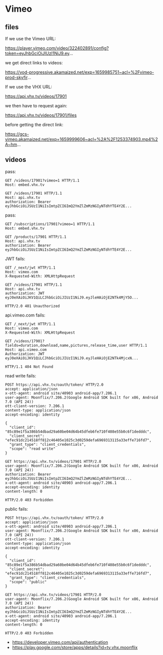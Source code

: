 # Vimeo

## files

If we use the Vimeo URL:

https://player.vimeo.com/video/322402891/config?token=eyJhbGciOiJIUzI1NiJ9.ey...

we get direct links to videos:

https://vod-progressive.akamaized.net/exp=1659985751~acl=%2Fvimeo-prod-skyfir...

If we use the VHX URL:

https://api.vhx.tv/videos/17901

we then have to request again:

https://api.vhx.tv/videos/17901/files

before getting the direct link:

https://gcs-vimeo.akamaized.net/exp=1659999606~acl=%2A%2F1253374903.mp4%2A~hm...

## videos

pass:

~~~
GET /videos/17901?vimeo=1 HTTP/1.1
Host: embed.vhx.tv

GET /videos/17901 HTTP/1.1
Host: api.vhx.tv
authorization: Bearer eyJhbGciOiJSUzI1NiIsImtpZCI6ImQ2YmZlZmMzNGIyNTdhYTE4Y2E...
~~~

pass:

~~~
GET /subscriptions/17901?vimeo=1 HTTP/1.1
Host: embed.vhx.tv

GET /products/17901 HTTP/1.1
Host: api.vhx.tv
authorization: Bearer eyJhbGciOiJSUzI1NiIsImtpZCI6ImQ2YmZlZmMzNGIyNTdhYTE4Y2E...
~~~

JWT fails:

~~~
GET /_next/jwt HTTP/1.1
Host: vimeo.com
X-Requested-With: XMLHttpRequest

GET /videos/17901 HTTP/1.1
Host: api.vhx.tv
authorization: JWT eyJ0eXAiOiJKV1QiLCJhbGciOiJIUzI1NiJ9.eyJleHAiOjE2NTk4MjY5O...

HTTP/2.0 401 Unauthorized
~~~

api.vimeo.com fails:

~~~
GET /_next/jwt HTTP/1.1
Host: vimeo.com
X-Requested-With: XMLHttpRequest

GET /videos/17901?fields=duration,download,name,pictures,release_time,user HTTP/1.1
Host: api.vimeo.com
Authorization: JWT eyJ0eXAiOiJKV1QiLCJhbGciOiJIUzI1NiJ9.eyJleHAiOjE2NTk4MjcxN...

HTTP/1.1 404 Not Found
~~~

read write fails:

~~~
POST https://api.vhx.tv/oauth/token/ HTTP/2.0
accept: application/json
x-ott-agent: android site/40903 android-app/7.206.1
user-agent: Moonflix/7.206.2(Google Android SDK built for x86, Android 7.0 (API 24))
ott-client-version: 7.206.1
content-type: application/json
accept-encoding: identity

{
  "client_id": "85c89e1f5a386b54dbad29a60be04d64b45dfeb6fe710f408e55b0c6f1dedddc",
  "client_secret": "efec91dc214518ff812c46405e1025c3d0259defa6969313115a33effe716fd7",
  "grant_type": "client_credentials",
  "scope": "read write"
}

GET https://api.vhx.tv/videos/17901 HTTP/2.0
user-agent: Moonflix/7.206.2(Google Android SDK built for x86, Android 7.0 (API 24))
authorization: Bearer eyJhbGciOiJSUzI1NiIsImtpZCI6ImQ2YmZlZmMzNGIyNTdhYTE4Y2E...
x-ott-agent: android site/40903 android-app/7.206.1
accept-encoding: identity
content-length: 0

HTTP/2.0 403 Forbidden
~~~

public fails:

~~~
POST https://api.vhx.tv/oauth/token/ HTTP/2.0
accept: application/json
x-ott-agent: android site/40903 android-app/7.206.1
user-agent: Moonflix/7.206.2(Google Android SDK built for x86, Android 7.0 (API 24))
ott-client-version: 7.206.1
content-type: application/json
accept-encoding: identity

{
  "client_id": "85c89e1f5a386b54dbad29a60be04d64b45dfeb6fe710f408e55b0c6f1dedddc",
  "client_secret": "efec91dc214518ff812c46405e1025c3d0259defa6969313115a33effe716fd7",
  "grant_type": "client_credentials",
  "scope": "public"
}

GET https://api.vhx.tv/videos/17901 HTTP/2.0
user-agent: Moonflix/7.206.2(Google Android SDK built for x86, Android 7.0 (API 24))
authorization: Bearer eyJhbGciOiJSUzI1NiIsImtpZCI6ImQ2YmZlZmMzNGIyNTdhYTE4Y2E...
x-ott-agent: android site/40903 android-app/7.206.1
accept-encoding: identity
content-length: 0

HTTP/2.0 403 Forbidden
~~~

- https://developer.vimeo.com/api/authentication
- https://play.google.com/store/apps/details?id=tv.vhx.moonflix
